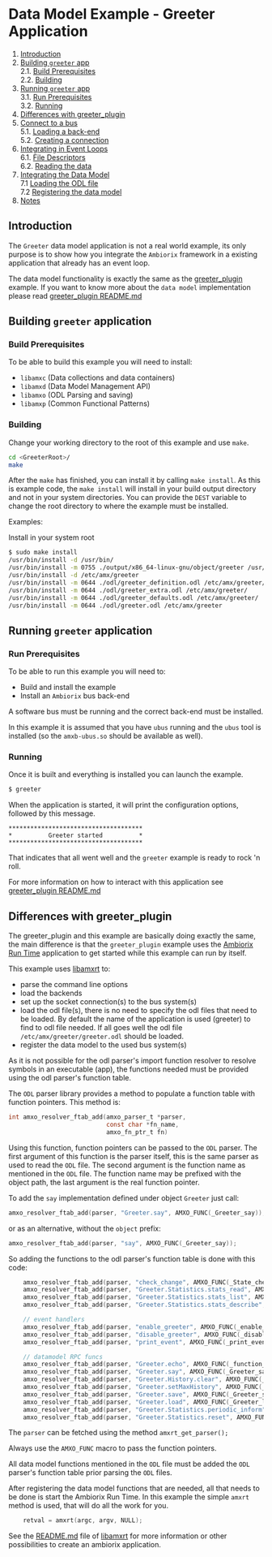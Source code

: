 # Data Model Example - Greeter Application

1. [Introduction](#introduction)
2. [Building `greeter` app](#building-greeter-app)<br>
2.1. [Build Prerequisites](#build-prerequisites)<br>
2.2. [Building](#building)<br>
3. [Running `greeter` app](#running-greeter-app)<br>
3.1. [Run Prerequisites](#run-prerequisites)<br>
3.2. [Running](#running)
4. [Differences with greeter_plugin](#differences-with-greeter_plugin)
5. [Connect to a bus](#connect-to-a-bus)<br>
5.1. [Loading a back-end](#loading-a-back-end)<br>
5.2. [Creating a connection](#creating-a-connection)
6. [Integrating in Event Loops](#integrating-in-event-loops)<br>
6.1. [File Descriptors](#file-descriptors)<br>
6.2. [Reading the data](#reading-the-data)<br>
7. [Integrating the Data Model](#integrating-the-data-model)<br>
7.1 [Loading the ODL file](#loading-the-ODL-file)<br>
7.2 [Registering the data model](#registering-the-data-model)
8. [Notes](#notes)

## Introduction

The `Greeter` data model application is not a real world example, its only purpose is to show how you integrate the `Ambiorix` framework in a existing application that already has an event loop.

The data model functionality is exactly the same as the [greeter_plugin](https://gitlab.com/prpl-foundation/components/ambiorix/examples/datamodel/greeter_plugin) example. If you want to know more about the `data model` implementation please read [greeter_plugin README.md](https://gitlab.com/prpl-foundation/components/ambiorix/examples/datamodel/greeter_plugin/-/blob/main/README.md)

## Building `greeter` application

### Build Prerequisites

To be able to build this example you will need to install:

- `libamxc`  (Data collections and data containers)
- `libamxd`  (Data Model Management API)
- `libamxo`  (ODL Parsing and saving)
- `libamxp`  (Common Functional Patterns)

### Building

Change your working directory to the root of this example and use `make`.

```Bash
cd <GreeterRoot>/
make
```

After the `make` has finished, you can install it by calling `make install`.
As this is example code, the `make install` will install in your build output directory and not in your system directories.
You can provide the `DEST` variable to change the root directory to where the example must be installed.

Examples:

Install in your system root
```bash
$ sudo make install
/usr/bin/install -d /usr/bin/
/usr/bin/install -m 0755 ./output/x86_64-linux-gnu/object/greeter /usr/bin/greeter
/usr/bin/install -d /etc/amx/greeter
/usr/bin/install -m 0644 ./odl/greeter_definition.odl /etc/amx/greeter/
/usr/bin/install -m 0644 ./odl/greeter_extra.odl /etc/amx/greeter/
/usr/bin/install -m 0644 ./odl/greeter_defaults.odl /etc/amx/greeter/
/usr/bin/install -m 0644 ./odl/greeter.odl /etc/amx/greeter 
```

## Running `greeter` application

### Run Prerequisites

To be able to run this example you will need to:

- Build and install the example
- Install an `Ambiorix` bus back-end

A software bus must be running and the correct back-end must be installed.

In this example it is assumed that you have `ubus` running and the `ubus` tool is installed (so the `amxb-ubus.so` should be available as well).

### Running

Once it is built and everything is installed you can launch the example.

  ```bash
  $ greeter
  ```

When the application is started, it will print the configuration options, followed by this message.

```text
*************************************
*          Greeter started          *
*************************************
```

That indicates that all went well and the `greeter` example is ready to rock 'n roll.

For more information on how to interact with this application see [greeter_plugin README.md](https://gitlab.com/prpl-foundation/components/ambiorix/examples/datamodel/greeter_plugin/-/blob/main/README.md)

## Differences with greeter_plugin

The greeter_plugin and this example are basically doing exactly the same, the main difference is that the `greeter_plugin` example uses the [Ambiorix Run Time](https://gitlab.com/prpl-foundation/components/ambiorix/applications/amxrt) application to get started while this example can run by itself.

This example uses [libamxrt](https://gitlab.com/prpl-foundation/components/ambiorix/libraries/libamxrt) to:

 - parse the command line options
 - load the backends 
 - set up the socket connection(s) to the bus system(s)
 - load the odl file(s), there is no need to specify the odl files that need to be loaded. By default the name of the application is used (greeter) to find to odl file needed. If all goes well the odl file `/etc/amx/greeter/greeter.odl` should be loaded.
 - register the data model to the used bus system(s)

As it is not possible for the odl parser's import function resolver to resolve symbols in an executable (app), the functions needed must be provided using the odl parser's function table.

The `ODL` parser library provides a method to populate a function table with function pointers. This method is:

```C
int amxo_resolver_ftab_add(amxo_parser_t *parser,
                           const char *fn_name,
                           amxo_fn_ptr_t fn)
```

Using this function, function pointers can be passed to the `ODL` parser. The first argument of this function is the parser itself, this is the same parser as used to read the `ODL` file. The second argument is the function name as mentioned in the `ODL` file. The function name may be prefixed with the object path, the last argument is the real function pointer.

To add the `say` implementation defined under object `Greeter` just call:

```C
amxo_resolver_ftab_add(parser, "Greeter.say", AMXO_FUNC(_Greeter_say));
```

or as an alternative, without the `object` prefix:

```C
amxo_resolver_ftab_add(parser, "say", AMXO_FUNC(_Greeter_say));
```

So adding the functions to the odl parser's function table is done with this code:

```c
    amxo_resolver_ftab_add(parser, "check_change", AMXO_FUNC(_State_check_change));
    amxo_resolver_ftab_add(parser, "Greeter.Statistics.stats_read", AMXO_FUNC(_stats_read));
    amxo_resolver_ftab_add(parser, "Greeter.Statistics.stats_list", AMXO_FUNC(_stats_list));
    amxo_resolver_ftab_add(parser, "Greeter.Statistics.stats_describe", AMXO_FUNC(_stats_describe));

    // event handlers
    amxo_resolver_ftab_add(parser, "enable_greeter", AMXO_FUNC(_enable_greeter));
    amxo_resolver_ftab_add(parser, "disable_greeter", AMXO_FUNC(_disable_greeter));
    amxo_resolver_ftab_add(parser, "print_event", AMXO_FUNC(_print_event));

    // datamodel RPC funcs
    amxo_resolver_ftab_add(parser, "Greeter.echo", AMXO_FUNC(_function_dump));
    amxo_resolver_ftab_add(parser, "Greeter.say", AMXO_FUNC(_Greeter_say));
    amxo_resolver_ftab_add(parser, "Greeter.History.clear", AMXO_FUNC(_History_clear));
    amxo_resolver_ftab_add(parser, "Greeter.setMaxHistory", AMXO_FUNC(_Greeter_setMaxHistory));
    amxo_resolver_ftab_add(parser, "Greeter.save", AMXO_FUNC(_Greeter_save));
    amxo_resolver_ftab_add(parser, "Greeter.load", AMXO_FUNC(_Greeter_load));
    amxo_resolver_ftab_add(parser, "Greeter.Statistics.periodic_inform", AMXO_FUNC(_periodic_inform));
    amxo_resolver_ftab_add(parser, "Greeter.Statistics.reset", AMXO_FUNC(_Statistics_reset));
```

The `parser` can be fetched using the method `amxrt_get_parser();`

Always use the `AMXO_FUNC` macro to pass the function pointers.

All data model functions mentioned in the `ODL` file must be added the `ODL` parser's function table prior parsing the `ODL` files.

After registering the data model functions that are needed, all that needs to be done is start the Ambiorix Run Time. In this example the simple `amxrt` method is used, that will do all the work for you.

```c
    retval = amxrt(argc, argv, NULL);
```

See the [README.md](https://gitlab.com/prpl-foundation/components/ambiorix/libraries/libamxrt/-/blob/main/README.md) file of [libamxrt](https://gitlab.com/prpl-foundation/components/ambiorix/libraries/libamxrt) for more information or other possibilities to create an ambiorix application.

